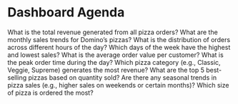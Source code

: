 # Dashboard Agenda
What is the total revenue generated from all pizza orders?
What are the monthly sales trends for Domino’s pizzas?
What is the distribution of orders across different hours of the day?
Which days of the week have the highest and lowest sales?
What is the average order value per customer?
What is the peak order time during the day?
Which pizza category (e.g., Classic, Veggie, Supreme) generates the most revenue?
What are the top 5 best-selling pizzas based on quantity sold?
Are there any seasonal trends in pizza sales (e.g., higher sales on weekends or certain months)?
Which size of pizza is ordered the most?
